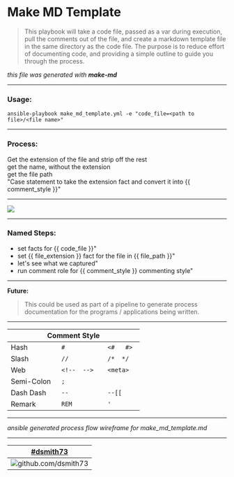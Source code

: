  # Make MD Template  
  
 > This playbook will take a code file, passed as a var during execution, pull the comments out of the file, and create a markdown template file in the same directory as the code file. The purpose is to reduce effort of documenting code, and providing a simple outline to guide you through the process.  
  
_this file was generated with_ ***make-md***  

---

 ### Usage:  
  
 `ansible-playbook make_md_template.yml -e "code_file=<path to file>/<file name>"`  

 ---   

 ### Process:  
  
 Get the extension of the file and strip off the rest   
 get the name, without the extension  
 get the file path  
 "Case statement to take the extension fact and convert it into {{ comment_style }}"  

---

[![](https://mermaid.ink/img/eyJjb2RlIjoiZ3JhcGggTFJcbiAgYTEoKG1ha2UtbWQueW1sKSkgLS0-IGEye3tcIkRldGVybWluZSBTdHlsZVwifX1cbiAgYTIgLS4tPiBiMShmYTpmYS1jb2RlIEhhc2gpXG4gIGEyIC0uLT4gYzEoZmE6ZmEtY29kZSBTbGFzaClcbiAgYTIgLS4tPiBkMShmYTpmYS1jb2RlIFNlbWlDb2wpXG4gIGEyIC0uLT4gZTEoZmE6ZmEtY29kZSBXZWIpXG4gIGEyIC0uLT4gZjEoZmE6ZmEtY29kZSBEYXNoRGFzaClcbiAgYTIgLS4tPiBnMShmYTpmYS1jb2RlIGV0Yy4uLilcblxuICBjMSAtLi0-IGEzXG4gIGUxIC0uLT4gYTNcbiAgZjEgLS4tPiBhM1xuICBnMSAtLi0-IGEzXG4gIGIxIC0uLT4gYTNcbiAgZDEgLS4tPiBhM1tbZXh0cmFjdCBjb21tZW50c11dXG5cbiAgYTMgLS0-IGE0W1tjcmVhdGUgLm1kXV0iLCJtZXJtYWlkIjp7InRoZW1lIjoiZm9yZXN0In0sInVwZGF0ZUVkaXRvciI6ZmFsc2V9)](https://mermaid-js.github.io/mermaid-live-editor/#/edit/eyJjb2RlIjoiZ3JhcGggTFJcbiAgYTEoKG1ha2UtbWQueW1sKSkgLS0-IGEye3tcIkRldGVybWluZSBTdHlsZVwifX1cbiAgYTIgLS4tPiBiMShmYTpmYS1jb2RlIEhhc2gpXG4gIGEyIC0uLT4gYzEoZmE6ZmEtY29kZSBTbGFzaClcbiAgYTIgLS4tPiBkMShmYTpmYS1jb2RlIFNlbWlDb2wpXG4gIGEyIC0uLT4gZTEoZmE6ZmEtY29kZSBXZWIpXG4gIGEyIC0uLT4gZjEoZmE6ZmEtY29kZSBEYXNoRGFzaClcbiAgYTIgLS4tPiBnMShmYTpmYS1jb2RlIGV0Yy4uLilcblxuICBjMSAtLi0-IGEzXG4gIGUxIC0uLT4gYTNcbiAgZjEgLS4tPiBhM1xuICBnMSAtLi0-IGEzXG4gIGIxIC0uLT4gYTNcbiAgZDEgLS4tPiBhM1tbZXh0cmFjdCBjb21tZW50c11dXG5cbiAgYTMgLS0-IGE0W1tjcmVhdGUgLm1kXV0iLCJtZXJtYWlkIjp7InRoZW1lIjoiZm9yZXN0In0sInVwZGF0ZUVkaXRvciI6ZmFsc2V9)  

--- 
  
### Named Steps:  
  
  * set facts for {{ code_file }}"  
  * set {{ file_extension }} fact for the file in {{ file_path }}"  
  * let's see what we captured"  
  * run comment role for {{ comment_style }} commenting style"  

---

**Future:**  
> This could be used as part of a pipeline to generate process documentation for the programs / applications being written.  

---

<table>
    <thead>
        <tr>
            <th colspan=3>Comment Style</th>
        </tr>
    </thead>
    <tbody>
        <tr>
            <td>Hash</td>
            <td><code> # </code></td>
            <td><code> <#   #> </code></td>
        </tr>
        <tr>
            <td>Slash</td>
            <td><code> // </code></td>
            <td><code> /*  */ </code></td>
        </tr>
        <tr>
            <td>Web</td>
            <td><code> &lt;!--  --> </code></td>
            <td><code> &lt;meta> </code></td>
        </tr>
        <tr>
            <td>Semi-Colon</td>
            <td><code> ; </code></td>
            <td><code>  </code></td>
        </tr>
        <tr>
            <td>Dash Dash</td>
            <td><code> -- </code></td>
            <td><code> --[[ </code></td>
        </tr>
        <tr>
            <td>Remark</td>
            <td><code> REM </code></td>
            <td><code> ' </code></td>
        </tr>
    </tbody>
</table>

---

_ansible generated process flow wireframe for make_md_template.md_  

---

|[#dsmith73](https://github.com/dsmith73)|
| :---: |
|![github.com/dsmith73](https://avatars1.githubusercontent.com/u/44279121?s=60&u=7a933a33b51505f9d6435eeffae1c8156a47dc77&v=4 "github.com/dsmith73")  
